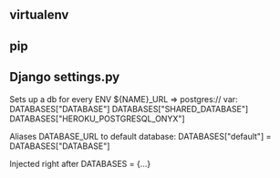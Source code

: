 virtualenv
----------

pip
---

Django settings.py
------------------

Sets up a db for every ENV ${NAME}_URL => postgres:// var:
  DATABASES["DATABASE"]
  DATABASES["SHARED_DATABASE"]
  DATABASES["HEROKU_POSTGRESQL_ONYX"]

Aliases DATABASE_URL to default database:
  DATABASES["default"] = DATABASES["DATABASE"]

Injected right after DATABASES = {...}